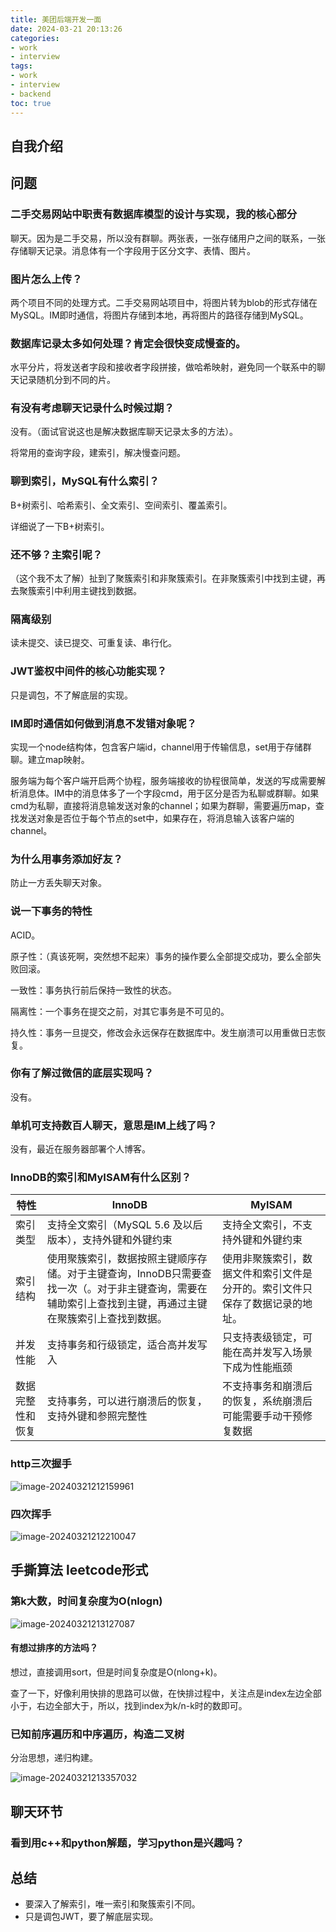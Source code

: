 ```yaml
---
title: 美团后端开发一面
date: 2024-03-21 20:13:26
categories:
- work
- interview
tags:
- work
- interview
- backend
toc: true
---
```


## 自我介绍

## 问题

### 二手交易网站中职责有数据库模型的设计与实现，我的核心部分

聊天。因为是二手交易，所以没有群聊。两张表，一张存储用户之间的联系，一张存储聊天记录。消息体有一个字段用于区分文字、表情、图片。

### 图片怎么上传？

两个项目不同的处理方式。二手交易网站项目中，将图片转为blob的形式存储在MySQL。IM即时通信，将图片存储到本地，再将图片的路径存储到MySQL。

### 数据库记录太多如何处理？肯定会很快变成慢查的。

水平分片，将发送者字段和接收者字段拼接，做哈希映射，避免同一个联系中的聊天记录随机分到不同的片。

### 有没有考虑聊天记录什么时候过期？

没有。（面试官说这也是解决数据库聊天记录太多的方法）。

将常用的查询字段，建索引，解决慢查问题。

### 聊到索引，MySQL有什么索引？

B+树索引、哈希索引、全文索引、空间索引、覆盖索引。

详细说了一下B+树索引。

### 还不够？主索引呢？

（这个我不太了解）扯到了聚簇索引和非聚簇索引。在非聚簇索引中找到主键，再去聚簇索引中利用主键找到数据。

### 隔离级别

读未提交、读已提交、可重复读、串行化。

### JWT鉴权中间件的核心功能实现？

只是调包，不了解底层的实现。

### IM即时通信如何做到消息不发错对象呢？

实现一个node结构体，包含客户端id，channel用于传输信息，set用于存储群聊。建立map映射。

服务端为每个客户端开启两个协程，服务端接收的协程很简单，发送的写成需要解析消息体。IM中的消息体多了一个字段cmd，用于区分是否为私聊或群聊。如果cmd为私聊，直接将消息输发送对象的channel；如果为群聊，需要遍历map，查找发送对象是否位于每个节点的set中，如果存在，将消息输入该客户端的channel。

### 为什么用事务添加好友？

防止一方丢失聊天对象。

### 说一下事务的特性

ACID。

原子性：（真该死啊，突然想不起来）事务的操作要么全部提交成功，要么全部失败回滚。

一致性：事务执行前后保持一致性的状态。

隔离性：一个事务在提交之前，对其它事务是不可见的。

持久性：事务一旦提交，修改会永远保存在数据库中。发生崩溃可以用重做日志恢复。

### 你有了解过微信的底层实现吗？

没有。

### 单机可支持数百人聊天，意思是IM上线了吗？

没有，最近在服务器部署个人博客。

### InnoDB的索引和MyISAM有什么区别？

| 特性             | InnoDB                                                       | MyISAM                                                       |
| ---------------- | ------------------------------------------------------------ | ------------------------------------------------------------ |
| 索引类型         | 支持全文索引（MySQL 5.6 及以后版本），支持外键和外键约束     | 支持全文索引，不支持外键和外键约束                           |
| 索引结构         | 使用聚簇索引，数据按照主键顺序存储。对于主键查询，InnoDB只需要查找一次（。对于非主键查询，需要在辅助索引上查找到主键，再通过主键在聚簇索引上查找到数据。 | 使用非聚簇索引，数据文件和索引文件是分开的。索引文件只保存了数据记录的地址。 |
| 并发性能         | 支持事务和行级锁定，适合高并发写入                           | 只支持表级锁定，可能在高并发写入场景下成为性能瓶颈           |
| 数据完整性和恢复 | 支持事务，可以进行崩溃后的恢复，支持外键和参照完整性         | 不支持事务和崩溃后的恢复，系统崩溃后可能需要手动干预修复数据 |

### http三次握手

![image-20240321212159961](meituan-interview/image-20240321212159961.png)

### 四次挥手

![image-20240321212210047](meituan-interview/image-20240321212210047.png)

## 手撕算法 leetcode形式

### 第k大数，时间复杂度为O(nlogn)

![image-20240321213127087](meituan-interview/image-20240321213127087.png)

#### 有想过排序的方法吗？

想过，直接调用sort，但是时间复杂度是O(nlong+k)。

查了一下，好像利用快排的思路可以做，在快排过程中，关注点是index左边全部小于，右边全部大于，所以，找到index为k/n-k时的数即可。

### 已知前序遍历和中序遍历，构造二叉树

分治思想，递归构建。

![image-20240321213357032](meituan-interview/image-20240321213357032.png)

## 聊天环节

### 看到用c++和python解题，学习python是兴趣吗？

## 总结

- 要深入了解索引，唯一索引和聚簇索引不同。
- 只是调包JWT，要了解底层实现。
